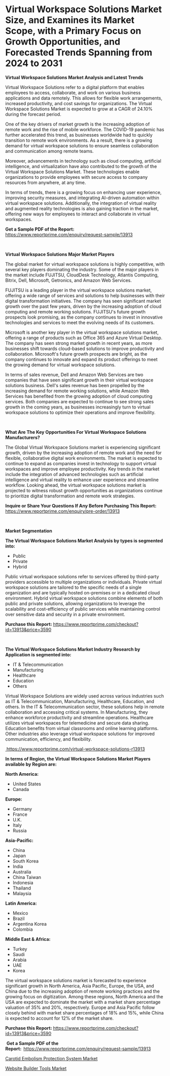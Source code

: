 <p><h1>Virtual Workspace Solutions Market Size, and Examines its Market Scope, with a Primary Focus on Growth Opportunities, and Forecasted Trends Spanning from 2024 to 2031</h1></p><p><strong>Virtual Workspace Solutions Market Analysis and Latest Trends</strong></p>
<p><p>Virtual Workspace Solutions refer to a digital platform that enables employees to access, collaborate, and work on various business applications and data remotely. This allows for flexible work arrangements, increased productivity, and cost savings for organizations. The Virtual Workspace Solutions Market is expected to grow at a CAGR of 24.10% during the forecast period.</p><p>One of the key drivers of market growth is the increasing adoption of remote work and the rise of mobile workforce. The COVID-19 pandemic has further accelerated this trend, as businesses worldwide had to quickly transition to remote work environments. As a result, there is a growing demand for virtual workspace solutions to ensure seamless collaboration and communication among remote teams.</p><p>Moreover, advancements in technology such as cloud computing, artificial intelligence, and virtualization have also contributed to the growth of the Virtual Workspace Solutions Market. These technologies enable organizations to provide employees with secure access to company resources from anywhere, at any time.</p><p>In terms of trends, there is a growing focus on enhancing user experience, improving security measures, and integrating AI-driven automation within virtual workspace solutions. Additionally, the integration of virtual reality and augmented reality technologies is also gaining traction in the market, offering new ways for employees to interact and collaborate in virtual workspaces.</p></p>
<p><strong>Get a Sample PDF of the Report:&nbsp;</strong> <a href="https://www.reportprime.com/enquiry/request-sample/13913">https://www.reportprime.com/enquiry/request-sample/13913</a></p>
<p>&nbsp;</p>
<p><strong>Virtual Workspace Solutions Major Market Players</strong></p>
<p><p>The global market for virtual workspace solutions is highly competitive, with several key players dominating the industry. Some of the major players in the market include FUJITSU, CloudDesk Technology, Atlantis Computing, Bitrix, Dell, Microsoft, Getronics, and Amazon Web Services.</p><p>FUJITSU is a leading player in the virtual workspace solutions market, offering a wide range of services and solutions to help businesses with their digital transformation initiatives. The company has seen significant market growth over the past few years, driven by the increasing adoption of cloud computing and remote working solutions. FUJITSU's future growth prospects look promising, as the company continues to invest in innovative technologies and services to meet the evolving needs of its customers.</p><p>Microsoft is another key player in the virtual workspace solutions market, offering a range of products such as Office 365 and Azure Virtual Desktop. The company has seen strong market growth in recent years, as more businesses shift towards cloud-based solutions to improve productivity and collaboration. Microsoft's future growth prospects are bright, as the company continues to innovate and expand its product offerings to meet the growing demand for virtual workspace solutions.</p><p>In terms of sales revenue, Dell and Amazon Web Services are two companies that have seen significant growth in their virtual workspace solutions business. Dell's sales revenue has been propelled by the increasing demand for remote working solutions, while Amazon Web Services has benefited from the growing adoption of cloud computing services. Both companies are expected to continue to see strong sales growth in the coming years, as businesses increasingly turn to virtual workspace solutions to optimize their operations and improve flexibility.</p></p>
<p>&nbsp;</p>
<p><strong>What Are The Key Opportunities For Virtual Workspace Solutions Manufacturers?</strong></p>
<p><p>The Global Virtual Workspace Solutions market is experiencing significant growth, driven by the increasing adoption of remote work and the need for flexible, collaborative digital work environments. The market is expected to continue to expand as companies invest in technology to support virtual workspaces and improve employee productivity. Key trends in the market include the integration of advanced technologies such as artificial intelligence and virtual reality to enhance user experience and streamline workflow. Looking ahead, the virtual workspace solutions market is projected to witness robust growth opportunities as organizations continue to prioritize digital transformation and remote work strategies.</p></p>
<p><strong>Inquire or Share Your Questions If Any Before Purchasing This Report:</strong> <a href="https://www.reportprime.com/enquiry/pre-order/13913">https://www.reportprime.com/enquiry/pre-order/13913</a></p>
<p>&nbsp;</p>
<p><strong>Market Segmentation</strong></p>
<p><strong>The Virtual Workspace Solutions Market Analysis by types is segmented into:</strong></p>
<p><ul><li>Public</li><li>Private</li><li>Hybrid</li></ul></p>
<p><p>Public virtual workspace solutions refer to services offered by third-party providers accessible to multiple organizations or individuals. Private virtual workspace solutions are tailored to the specific needs of a single organization and are typically hosted on-premises or in a dedicated cloud environment. Hybrid virtual workspace solutions combine elements of both public and private solutions, allowing organizations to leverage the scalability and cost-efficiency of public services while maintaining control over sensitive data and security in a private environment.</p></p>
<p><strong>Purchase this Report:&nbsp;</strong><a href="https://www.reportprime.com/checkout?id=13913&price=3590">https://www.reportprime.com/checkout?id=13913&price=3590</a></p>
<p>&nbsp;</p>
<p><strong>The Virtual Workspace Solutions Market Industry Research by Application is segmented into:</strong></p>
<p><ul><li>IT & Telecommunication</li><li>Manufacturing</li><li>Healthcare</li><li>Education</li><li>Others</li></ul></p>
<p><p>Virtual Workspace Solutions are widely used across various industries such as IT & Telecommunication, Manufacturing, Healthcare, Education, and others. In the IT & Telecommunication sector, these solutions help in remote collaboration and accessing critical systems. In Manufacturing, they enhance workforce productivity and streamline operations. Healthcare utilizes virtual workspaces for telemedicine and secure data sharing. Education benefits from virtual classrooms and online learning platforms. Other industries also leverage virtual workspace solutions for improved communication, efficiency, and flexibility.</p></p>
<p><a href="https://www.reportprime.com/virtual-workspace-solutions-r13913">&nbsp;https://www.reportprime.com/virtual-workspace-solutions-r13913</a></p>
<p><strong>In terms of Region, the Virtual Workspace Solutions Market Players available by Region are:</strong></p>
<p>
    <p> <strong> North America: </strong>
        <ul>
            <li>United States</li>
            <li>Canada</li>
        </ul>
        </p> 
    <p> <strong> Europe: </strong>
        <ul>
            <li>Germany</li>
            <li>France</li>
            <li>U.K.</li>
            <li>Italy</li>
            <li>Russia</li>
        </ul>
        </p> 
    <p> <strong> Asia-Pacific: </strong>
        <ul>
            <li>China</li>
            <li>Japan</li>
            <li>South Korea</li>
            <li>India</li>
            <li>Australia</li>
            <li>China Taiwan</li>
            <li>Indonesia</li>
            <li>Thailand</li>
            <li>Malaysia</li>
        </ul>
        </p> 
    <p> <strong> Latin America: </strong>
        <ul>
            <li>Mexico</li>
            <li>Brazil</li>
            <li>Argentina Korea</li>
            <li>Colombia</li>
        </ul>
        </p> 
    <p> <strong> Middle East & Africa: </strong>
        <ul>
            <li>Turkey</li>
            <li>Saudi</li>
            <li>Arabia</li>
            <li>UAE</li>
            <li>Korea</li>
        </ul>
    </p>
    </p>
<p><p>The virtual workspace solutions market is forecasted to experience significant growth in North America, Asia Pacific, Europe, the USA, and China due to the increasing adoption of remote working practices and the growing focus on digitization. Among these regions, North America and the USA are expected to dominate the market with a market share percentage valuation of 35% and 20%, respectively. Europe and Asia Pacific follow closely behind with market share percentages of 18% and 15%, while China is expected to account for 12% of the market share.</p></p>
<p><strong>Purchase this Report: </strong><a href="https://www.reportprime.com/checkout?id=13913&price=3590">https://www.reportprime.com/checkout?id=13913&price=3590</a></p>
<p>&nbsp;<strong>Get a Sample PDF of the Report:&nbsp;&nbsp;</strong><a href="https://www.reportprime.com/enquiry/request-sample/13913">https://www.reportprime.com/enquiry/request-sample/13913</a></p>
<p><strong></strong></p>
<p><p><a href="https://view.publitas.com/reportprime-1/analyzing-carotid-embolism-protection-system-market-global-industry-perspective-and-forecast-2024-to-2031/">Carotid Embolism Protection System Market</a></p><p><a href="https://github.com/JennyferFeil2023/Market-Research-Report-List-1/blob/main/website-builder-tools-market.md">Website Builder Tools Market</a></p></p>